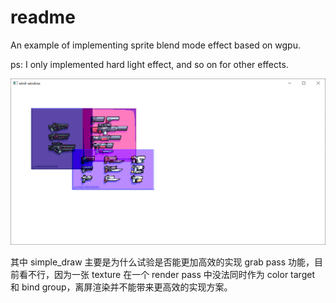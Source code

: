# readme

An example of implementing sprite blend mode effect based on wgpu.

ps: I only implemented hard light effect, and so on for other effects.

![showcase.png](showcase.png)

其中 simple_draw 主要是为什么试验是否能更加高效的实现 grab pass 功能，目前看不行，因为一张 texture 在一个 render pass
中没法同时作为 color target 和 bind group，离屏渲染并不能带来更高效的实现方案。